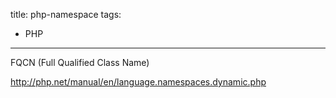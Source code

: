 title: php-namespace
tags:
  - PHP
---

FQCN (Full Qualified Class Name)


http://php.net/manual/en/language.namespaces.dynamic.php